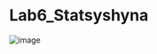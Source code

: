 # Lab6_Statsyshyna
![image](https://github.com/Statcyshyna555im/Lab6_Statsyshyna/assets/145069084/87a4bf21-9379-4af9-855d-9179f5950931)
